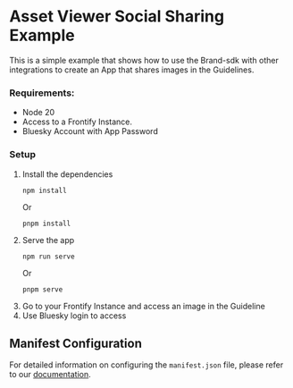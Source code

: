 # Asset Viewer Social Sharing Example
This is a simple example that shows how to use the Brand-sdk with other integrations to create an App that shares images in the Guidelines.


### Requirements:

-   Node 20
-   Access to a Frontify Instance.
-   Bluesky Account with App Password

### Setup
1. Install the dependencies
    ```
    npm install
    ```
   Or
    ```
    pnpm install
    ```
2. Serve the app
    ```
    npm run serve
    ```
   Or
    ```
    pnpm serve
    ```
3. Go to your Frontify Instance and access an image in the Guideline
4. Use Bluesky login to access

## Manifest Configuration
For detailed information on configuring the `manifest.json` file, please refer to our [documentation](https://developer.frontify.com/).
